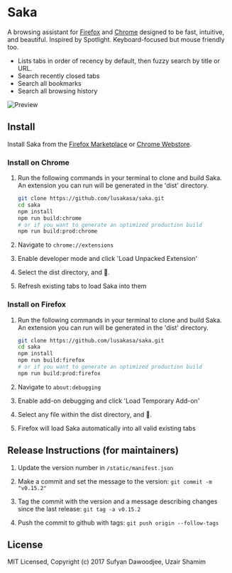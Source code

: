 # Saka

A browsing assistant for [Firefox](https://addons.mozilla.org/firefox/addon/saka/) and [Chrome](https://chrome.google.com/webstore/detail/saka/nbdfpcokndmapcollfpjdpjlabnibjdi) designed to be fast, intuitive, and beautiful. Inspired by Spotlight. Keyboard-focused but mouse friendly too.

* Lists tabs in order of recency by default, then fuzzy search by title or URL.
* Search recently closed tabs
* Search all bookmarks
* Search all browsing history

![Preview](./images/preview.png)

## Install

Install Saka from the [Firefox Marketplace](https://addons.mozilla.org/firefox/addon/saka/) or [Chrome Webstore](https://chrome.google.com/webstore/detail/saka/nbdfpcokndmapcollfpjdpjlabnibjdi).

### Install on Chrome

1.  Run the following commands in your terminal to clone and build Saka.
    An extension you can run will be generated in the 'dist' directory.


    ```sh
    git clone https://github.com/lusakasa/saka.git
    cd saka
    npm install
    npm run build:chrome
    # or if you want to generate an optimized production build
    npm run build:prod:chrome
    ```

2.  Navigate to `chrome://extensions`

3.  Enable developer mode and click 'Load Unpacked Extension'

4.  Select the dist directory, and 🚀.

5.  Refresh existing tabs to load Saka into them

### Install on Firefox

1.  Run the following commands in your terminal to clone and build Saka.
    An extension you can run will be generated in the 'dist' directory.

    ```sh
    git clone https://github.com/lusakasa/saka.git
    cd saka
    npm install
    npm run build:firefox
    # or if you want to generate an optimized production build
    npm run build:prod:firefox
    ```

2.  Navigate to `about:debugging`

3.  Enable add-on debugging and click 'Load Temporary Add-on'

4.  Select any file within the dist directory, and 🚀.

5.  Firefox will load Saka automatically into all valid existing tabs

## Release Instructions (for maintainers)

1. Update the version number in `/static/manifest.json`

2. Make a commit and set the message to the version: `git commit -m "v0.15.2"`

3. Tag the commit with the version and a message describing changes since the last release: `git tag -a v0.15.2`

4. Push the commit to github with tags: `git push origin --follow-tags`

## License

MIT Licensed, Copyright (c) 2017 Sufyan Dawoodjee, Uzair Shamim
